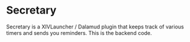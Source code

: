# Secretary
Secretary is a XIVLauncher / Dalamud plugin that keeps track of various timers and sends you reminders. This is the backend code.
